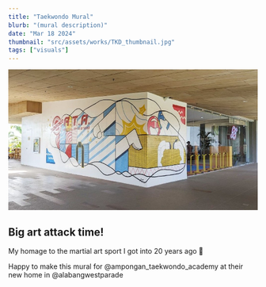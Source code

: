 ```yaml
---
title: "Taekwondo Mural"
blurb: "(mural description)"
date: "Mar 18 2024"
thumbnail: "src/assets/works/TKD_thumbnail.jpg"
tags: ["visuals"]
---
```


![Jaleo](src/assets/works/TKD_main.jpg)

## Big art attack time!

My homage to the martial art sport I got into 20 years ago 🥋

Happy to make this mural for @ampongan_taekwondo_academy at their new home in @alabangwestparade

